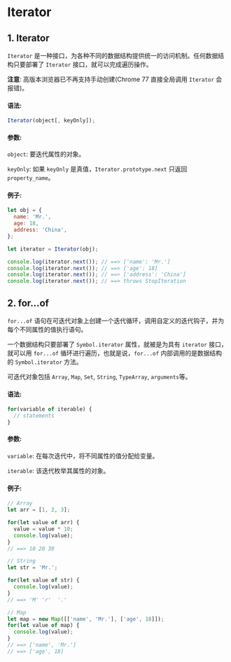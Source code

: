 # Iterator

## 1. Iterator
`Iterator` 是一种接口，为各种不同的数据结构提供统一的访问机制。任何数据结构只要部署了 `Iterator` 接口，就可以完成遍历操作。

**注意**: 高版本浏览器已不再支持手动创建(Chrome 77 直接全局调用 `Iterator` 会报错)。

#### 语法:
```js
Iterator(object[, keyOnly]);
```

#### 参数:
`object`: 
要迭代属性的对象。

`keyOnly`: 
如果 `keyOnly` 是真值，`Iterator.prototype.next` 只返回 `property_name`。

#### 例子:
```js
let obj = {
  name: 'Mr.',
  age: 18,
  address: 'China',
};

let iterator = Iterator(obj);

console.log(iterator.next()); // ==> ['name': 'Mr.']
console.log(iterator.next()); // ==> ['age': 18]
console.log(iterator.next()); // ==> ['address': 'China']
console.log(iterator.next()); // ==> throws StopIteration
```

## 2. for...of
`for...of` 语句在可迭代对象上创建一个迭代循环，调用自定义的迭代钩子，并为每个不同属性的值执行语句。

一个数据结构只要部署了 `Symbol.iterator` 属性，就被是为具有 `iterator` 接口，就可以用 `for...of` 循环进行遍历，也就是说，`for...of` 内部调用的是数据结构的 `Symbol.iterator` 方法。

可迭代对象包括 `Array`, `Map`, `Set`, `String`, `TypeArray`, `arguments`等。

#### 语法:
```js
for(variable of iterable) {
  // statements
}
```

#### 参数:
`variable`: 
在每次迭代中，将不同属性的值分配给变量。

`iterable`: 
该迭代枚举其属性的对象。

#### 例子:
```js
// Array
let arr = [1, 2, 3];

for(let value of arr) {
  value = value * 10;
  console.log(value);
}
// ==> 10 20 30

// String
let str = 'Mr.';

for(let value of str) {
  console.log(value);
}
// ==> 'M' 'r'  '.'

// Map
let map = new Map([['name', 'Mr.'], ['age', 18]]);
for(let value of map) {
  console.log(value);
}
// ==> ['name', 'Mr.']
// ==> ['age', 18]
```
